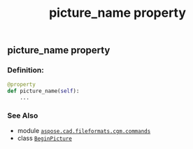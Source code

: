﻿---
title: picture_name property
second_title: Aspose.CAD for Python via .NET API References
description: 
type: docs
weight: 80
url: /python-net/aspose.cad.fileformats.cgm.commands/beginpicture/picture_name/
is_root: false
---

## picture_name property

### Definition:
```python
@property
def picture_name(self):
    ...
```

### See Also
* module [`aspose.cad.fileformats.cgm.commands`](../../)
* class [`BeginPicture`](/cad/python-net/aspose.cad.fileformats.cgm.commands/beginpicture)
